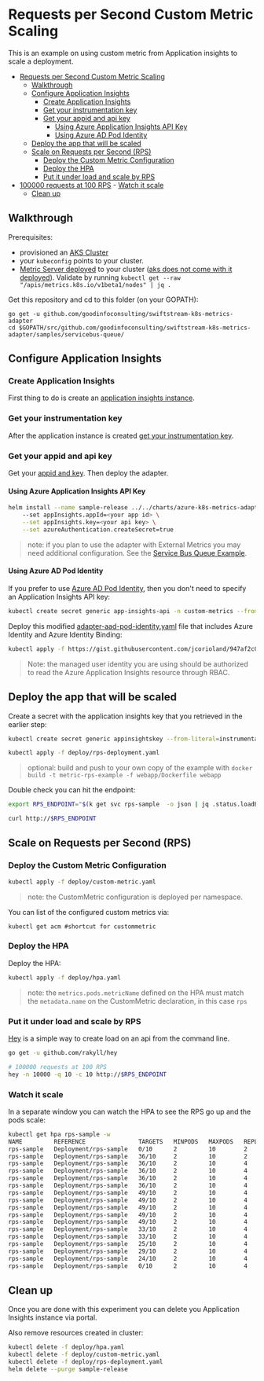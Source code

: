 # Requests per Second Custom Metric Scaling

This is an example on using custom metric from Application insights to scale a deployment.

- [Requests per Second Custom Metric Scaling](#requests-per-second-custom-metric-scaling)
    - [Walkthrough](#walkthrough)
    - [Configure Application Insights](#configure-application-insights)
        - [Create Application Insights](#create-application-insights)
        - [Get your instrumentation key](#get-your-instrumentation-key)
        - [Get your appid and api key](#get-your-appid-and-api-key)
            - [Using Azure Application Insights API Key](#using-azure-application-insights-api-key)
            - [Using Azure AD Pod Identity](#using-azure-ad-pod-identity)
    - [Deploy the app that will be scaled](#deploy-the-app-that-will-be-scaled)
    - [Scale on Requests per Second (RPS)](#scale-on-requests-per-second-rps)
        - [Deploy the Custom Metric Configuration](#deploy-the-custom-metric-configuration)
        - [Deploy the HPA](#deploy-the-hpa)
        - [Put it under load and scale by RPS](#put-it-under-load-and-scale-by-rps)
- [100000 requests at 100 RPS](#100000-requests-at-100-rps)
        - [Watch it scale](#watch-it-scale)
    - [Clean up](#clean-up)

## Walkthrough

Prerequisites:

- provisioned an [AKS Cluster](https://docs.microsoft.com/en-us/azure/aks/kubernetes-walkthrough)
- your `kubeconfig` points to your cluster.  
- [Metric Server deployed](https://github.com/kubernetes-incubator/metrics-server#deployment) to your cluster ([aks does not come with it deployed](https://github.com/Azure/AKS/issues/318)). Validate by running `kubectl get --raw "/apis/metrics.k8s.io/v1beta1/nodes" | jq .`

Get this repository and cd to this folder (on your GOPATH):

```
go get -u github.com/goodinfoconsulting/swiftstream-k8s-metrics-adapter
cd $GOPATH/src/github.com/goodinfoconsulting/swiftstream-k8s-metrics-adapter/samples/servicebus-queue/
```

## Configure Application Insights

### Create  Application Insights

First thing to do is create an [application insights instance](https://docs.microsoft.com/en-us/azure/application-insights/app-insights-nodejs-quick-start#enable-application-insights).

### Get your instrumentation key

After the application instance is created [get your instrumentation key](https://docs.microsoft.com/en-us/azure/application-insights/app-insights-nodejs-quick-start#configure-app-insights-sdk).

### Get your appid and api key

Get your [appid and key](https://dev.applicationinsights.io/documentation/Authorization/API-key-and-App-ID). Then deploy the adapter.

#### Using Azure Application Insights API Key

```bash
helm install --name sample-release ../../charts/azure-k8s-metrics-adapter --namespace custom-metrics \ 
    --set appInsights.appId=<your app id> \
    --set appInsights.key=<your api key> \
    --set azureAuthentication.createSecret=true
```

> note: if you plan to use the adapter with External Metrics you may need additional configuration.  See the [Service Bus Queue Example](../servicebus-queue/).

#### Using Azure AD Pod Identity

If you prefer to use [Azure AD Pod Identity](/README.md#using-azure-ad-pod-identity), then you don't need to specify an Application Insights API key:

```bash
kubectl create secret generic app-insights-api -n custom-metrics --from-literal=app-insights-app-id=<appid>
```

Deploy this modified [adapter-aad-pod-identity.yaml](https://gist.github.com/jcorioland/947af2c02acd3bc2b4d8438f1e36a6bd) file that includes Azure Identity and Azure Identity Binding:

```bash
kubectl apply -f https://gist.githubusercontent.com/jcorioland/947af2c02acd3bc2b4d8438f1e36a6bd/raw/9ff013c18d3a76a9c41d9fce40ad445b166013fa/adapter-aad-pod-identity.yaml
```

> Note: the managed user identity you are using should be authorized to read the Azure Application Insights resource through RBAC.

## Deploy the app that will be scaled

Create a secret with the application insights key that you retrieved in the earlier step:

```bash
kubectl create secret generic appinsightskey --from-literal=instrumentation-key=<your-key-here>

kubectl apply -f deploy/rps-deployment.yaml
```

> optional: build and push to your own copy of the example with `docker build -t metric-rps-example -f webapp/Dockerfile webapp`

Double check you can hit the endpoint:

```bash
export RPS_ENDPOINT="$(k get svc rps-sample  -o json | jq .status.loadBalancer.ingress | jq -r '.[0]'.ip)"

curl http://$RPS_ENDPOINT
```

## Scale on Requests per Second (RPS)

### Deploy the Custom Metric Configuration

```bash
kubectl apply -f deploy/custom-metric.yaml
```

> note: the CustomMetric configuration is deployed per namespace.

You can list of the configured custom metrics via:

```
kubectl get acm #shortcut for custommetric
```

### Deploy the HPA

Deploy the HPA:

```bash
kubectl apply -f deploy/hpa.yaml
```

> note: the `metrics.pods.metricName` defined on the HPA must match the `metadata.name` on the CustomMetric declaration, in this case `rps`


### Put it under load and scale by RPS

[Hey](https://github.com/rakyll/hey) is a simple way to create load on an api from  the command line.

```bash
go get -u github.com/rakyll/hey 

# 100000 requests at 100 RPS
hey -n 10000 -q 10 -c 10 http://$RPS_ENDPOINT
```

### Watch it scale

In a separate window you can watch the HPA to see the RPS go up and the pods scale:

```bash
kubectl get hpa rps-sample -w
NAME         REFERENCE               TARGETS   MINPODS   MAXPODS   REPLICAS   AGE
rps-sample   Deployment/rps-sample   0/10      2         10        2          4d                                                            
rps-sample   Deployment/rps-sample   36/10     2         10        2         4d                                            
rps-sample   Deployment/rps-sample   36/10     2         10        4         4d
rps-sample   Deployment/rps-sample   36/10     2         10        4         4d                
rps-sample   Deployment/rps-sample   36/10     2         10        4         4d                                                          
rps-sample   Deployment/rps-sample   36/10     2         10        4         4d                                                             
rps-sample   Deployment/rps-sample   49/10     2         10        4         4d                                                      
rps-sample   Deployment/rps-sample   49/10     2         10        4         4d                                                             
rps-sample   Deployment/rps-sample   49/10     2         10        4         4d                                                     
rps-sample   Deployment/rps-sample   49/10     2         10        4         4d                                                             
rps-sample   Deployment/rps-sample   49/10     2         10        4         4d                                                     
rps-sample   Deployment/rps-sample   33/10     2         10        4         4d                                                             
rps-sample   Deployment/rps-sample   33/10     2         10        4         4d                                                          
rps-sample   Deployment/rps-sample   25/10     2         10        4         4d                                                             
rps-sample   Deployment/rps-sample   29/10     2         10        4         4d                                                          
rps-sample   Deployment/rps-sample   24/10     2         10        4         4d                                                             
rps-sample   Deployment/rps-sample   0/10      2         10        4         4d                                        
```

## Clean up

Once you are done with this experiment you can delete you Application Insights instance via portal.

Also remove resources created in cluster:

```bash
kubectl delete -f deploy/hpa.yaml
kubectl delete -f deploy/custom-metric.yaml
kubectl delete -f deploy/rps-deployment.yaml
helm delete --purge sample-release
```